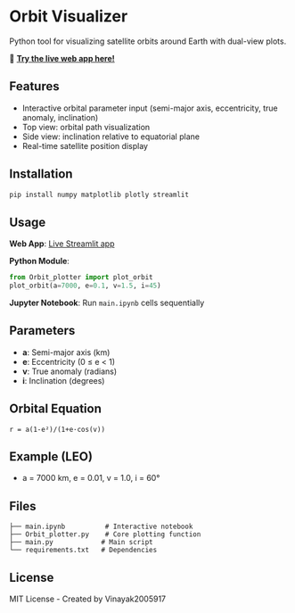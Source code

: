 # Orbit Visualizer

Python tool for visualizing satellite orbits around Earth with dual-view plots.

🚀 **[Try the live web app here!](https://orbit-visualizer-gznudmagi3xloqsz6boyfp.streamlit.app/)**

## Features

- Interactive orbital parameter input (semi-major axis, eccentricity, true anomaly, inclination)
- Top view: orbital path visualization
- Side view: inclination relative to equatorial plane
- Real-time satellite position display

## Installation

```bash
pip install numpy matplotlib plotly streamlit
```

## Usage

**Web App**: [Live Streamlit app](https://orbit-visualizer-gznudmagi3xloqsz6boyfp.streamlit.app/)

**Python Module**:
```python
from Orbit_plotter import plot_orbit
plot_orbit(a=7000, e=0.1, v=1.5, i=45)
```

**Jupyter Notebook**: Run `main.ipynb` cells sequentially

## Parameters

- **a**: Semi-major axis (km)
- **e**: Eccentricity (0 ≤ e < 1)
- **v**: True anomaly (radians)  
- **i**: Inclination (degrees)

## Orbital Equation

```
r = a(1-e²)/(1+e·cos(v))
```

## Example (LEO)
- a = 7000 km, e = 0.01, v = 1.0, i = 60°

## Files

```
├── main.ipynb          # Interactive notebook
├── Orbit_plotter.py    # Core plotting function
├── main.py            # Main script
└── requirements.txt   # Dependencies
```

## License

MIT License - Created by Vinayak2005917
